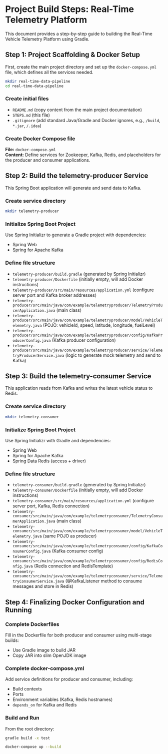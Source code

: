 # Project Build Steps: Real-Time Telemetry Platform

This document provides a step-by-step guide to building the Real-Time Vehicle Telemetry Platform using Gradle.

## Step 1: Project Scaffolding & Docker Setup

First, create the main project directory and set up the `docker-compose.yml` file, which defines all the services needed.

```bash
mkdir real-time-data-pipeline
cd real-time-data-pipeline
```

### Create initial files
- `README.md` (copy content from the main project documentation)
- `STEPS.md` (this file)
- `.gitignore` (add standard Java/Gradle and Docker ignores, e.g., `/build`, `*.jar`, `/.idea`)

### Create Docker Compose file
**File:** `docker-compose.yml`  
**Content:** Define services for Zookeeper, Kafka, Redis, and placeholders for the producer and consumer applications.

## Step 2: Build the telemetry-producer Service

This Spring Boot application will generate and send data to Kafka.

### Create service directory
```bash
mkdir telemetry-producer
```

### Initialize Spring Boot Project
Use Spring Initializr to generate a Gradle project with dependencies:
- Spring Web
- Spring for Apache Kafka

### Define file structure
- `telemetry-producer/build.gradle` (generated by Spring Initializr)
- `telemetry-producer/Dockerfile` (initially empty, will add Docker instructions)
- `telemetry-producer/src/main/resources/application.yml` (configure server port and Kafka broker addresses)
- `telemetry-producer/src/main/java/com/example/telemetryproducer/TelemetryProducerApplication.java` (main class)
- `telemetry-producer/src/main/java/com/example/telemetryproducer/model/VehicleTelemetry.java` (POJO: vehicleId, speed, latitude, longitude, fuelLevel)
- `telemetry-producer/src/main/java/com/example/telemetryproducer/config/KafkaProducerConfig.java` (Kafka producer configuration)
- `telemetry-producer/src/main/java/com/example/telemetryproducer/service/TelemetryProducerService.java` (logic to generate mock telemetry and send to Kafka)

## Step 3: Build the telemetry-consumer Service

This application reads from Kafka and writes the latest vehicle status to Redis.

### Create service directory
```bash
mkdir telemetry-consumer
```

### Initialize Spring Boot Project
Use Spring Initializr with Gradle and dependencies:
- Spring Web
- Spring for Apache Kafka
- Spring Data Redis (access + driver)

### Define file structure
- `telemetry-consumer/build.gradle` (generated by Spring Initializr)
- `telemetry-consumer/Dockerfile` (initially empty, will add Docker instructions)
- `telemetry-consumer/src/main/resources/application.yml` (configure server port, Kafka, Redis connection)
- `telemetry-consumer/src/main/java/com/example/telemetryconsumer/TelemetryConsumerApplication.java` (main class)
- `telemetry-consumer/src/main/java/com/example/telemetryconsumer/model/VehicleTelemetry.java` (same POJO as producer)
- `telemetry-consumer/src/main/java/com/example/telemetryconsumer/config/KafkaConsumerConfig.java` (Kafka consumer config)
- `telemetry-consumer/src/main/java/com/example/telemetryconsumer/config/RedisConfig.java` (Redis connection and RedisTemplate)
- `telemetry-consumer/src/main/java/com/example/telemetryconsumer/service/TelemetryConsumerService.java` (@KafkaListener method to consume messages and store in Redis)

## Step 4: Finalizing Docker Configuration and Running

### Complete Dockerfiles
Fill in the Dockerfile for both producer and consumer using multi-stage builds:
- Use Gradle image to build JAR
- Copy JAR into slim OpenJDK image

### Complete docker-compose.yml
Add service definitions for producer and consumer, including:
- Build contexts
- Ports
- Environment variables (Kafka, Redis hostnames)
- `depends_on` for Kafka and Redis

### Build and Run
From the root directory:
```bash
gradle build -x test
```
```bash
docker-compose up --build
```

